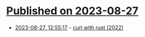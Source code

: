 # [Published on 2023-08-27](index.md)

* [2023-08-27, 12:55:17](https://lobste.rs/s/9vk4at/curl_with_rust_2022) - [curl with rust (2022)](https://daniel.haxx.se/blog/2022/02/01/curl-with-rust/)
